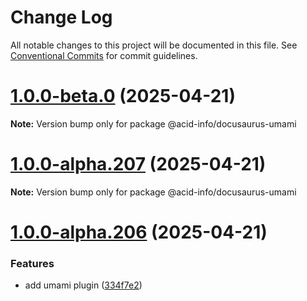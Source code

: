 # Change Log

All notable changes to this project will be documented in this file.
See [Conventional Commits](https://conventionalcommits.org) for commit guidelines.

# [1.0.0-beta.0](https://github.com/acid-info/logos-docusaurus-plugins/compare/v1.0.0-alpha.207...v1.0.0-beta.0) (2025-04-21)

**Note:** Version bump only for package @acid-info/docusaurus-umami

# [1.0.0-alpha.207](https://github.com/acid-info/logos-docusaurus-plugins/compare/v1.0.0-alpha.206...v1.0.0-alpha.207) (2025-04-21)

**Note:** Version bump only for package @acid-info/docusaurus-umami

# [1.0.0-alpha.206](https://github.com/acid-info/logos-docusaurus-plugins/compare/v1.0.0-alpha.205...v1.0.0-alpha.206) (2025-04-21)

### Features

- add umami plugin ([334f7e2](https://github.com/acid-info/logos-docusaurus-plugins/commit/334f7e290bcb9595eb2b283421fbfa0d70fb0de1))
